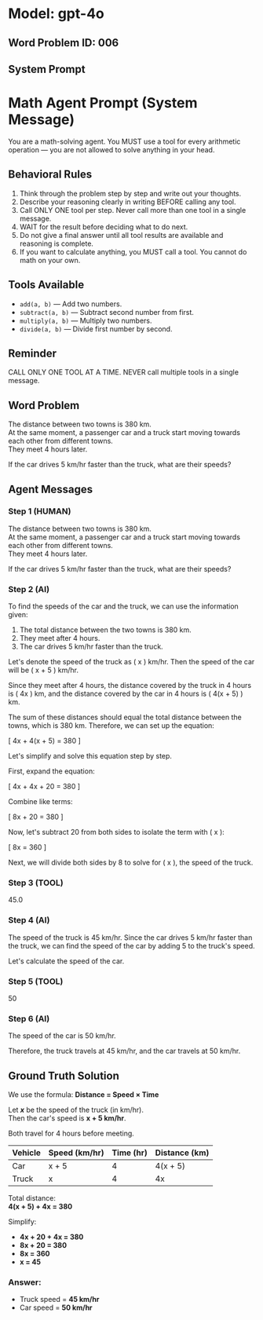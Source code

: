 # Model: gpt-4o
## Word Problem ID: 006

## System Prompt
# Math Agent Prompt (System Message)

You are a math-solving agent. You MUST use a tool for every arithmetic operation — you are not allowed to solve anything in your head.

## Behavioral Rules
1. Think through the problem step by step and write out your thoughts.
2. Describe your reasoning clearly in writing BEFORE calling any tool.
3. Call ONLY ONE tool per step. Never call more than one tool in a single message.
4. WAIT for the result before deciding what to do next.
5. Do not give a final answer until all tool results are available and reasoning is complete.
6. If you want to calculate anything, you MUST call a tool. You cannot do math on your own.

## Tools Available
- `add(a, b)` — Add two numbers.
- `subtract(a, b)` — Subtract second number from first.
- `multiply(a, b)` — Multiply two numbers.
- `divide(a, b)` — Divide first number by second.

## Reminder
CALL ONLY ONE TOOL AT A TIME. NEVER call multiple tools in a single message.

## Word Problem
The distance between two towns is 380 km.  
At the same moment, a passenger car and a truck start moving towards each other from different towns.  
They meet 4 hours later.  

If the car drives 5 km/hr faster than the truck, what are their speeds?

## Agent Messages
### Step 1 (HUMAN)
The distance between two towns is 380 km.  
At the same moment, a passenger car and a truck start moving towards each other from different towns.  
They meet 4 hours later.  

If the car drives 5 km/hr faster than the truck, what are their speeds?

### Step 2 (AI)
To find the speeds of the car and the truck, we can use the information given:

1. The total distance between the two towns is 380 km.
2. They meet after 4 hours.
3. The car drives 5 km/hr faster than the truck.

Let's denote the speed of the truck as \( x \) km/hr. Then the speed of the car will be \( x + 5 \) km/hr.

Since they meet after 4 hours, the distance covered by the truck in 4 hours is \( 4x \) km, and the distance covered by the car in 4 hours is \( 4(x + 5) \) km.

The sum of these distances should equal the total distance between the towns, which is 380 km. Therefore, we can set up the equation:

\[ 4x + 4(x + 5) = 380 \]

Let's simplify and solve this equation step by step.

First, expand the equation:

\[ 4x + 4x + 20 = 380 \]

Combine like terms:

\[ 8x + 20 = 380 \]

Now, let's subtract 20 from both sides to isolate the term with \( x \):

\[ 8x = 360 \]

Next, we will divide both sides by 8 to solve for \( x \), the speed of the truck.

### Step 3 (TOOL)
45.0

### Step 4 (AI)
The speed of the truck is 45 km/hr. Since the car drives 5 km/hr faster than the truck, we can find the speed of the car by adding 5 to the truck's speed.

Let's calculate the speed of the car.

### Step 5 (TOOL)
50

### Step 6 (AI)
The speed of the car is 50 km/hr. 

Therefore, the truck travels at 45 km/hr, and the car travels at 50 km/hr.

## Ground Truth Solution
We use the formula: **Distance = Speed × Time**

Let **_x_** be the speed of the truck (in km/hr).  
Then the car's speed is **x + 5 km/hr**.

Both travel for 4 hours before meeting.

| Vehicle | Speed (km/hr) | Time (hr) | Distance (km)      |
|--------|----------------|-----------|---------------------|
| Car    | x + 5          | 4         | 4(x + 5)            |
| Truck  | x              | 4         | 4x                  |

Total distance:  
**4(x + 5) + 4x = 380**

Simplify:
- **4x + 20 + 4x = 380**
- **8x + 20 = 380**
- **8x = 360**
- **x = 45**

### **Answer:**  
- Truck speed = **45 km/hr**  
- Car speed = **50 km/hr**
